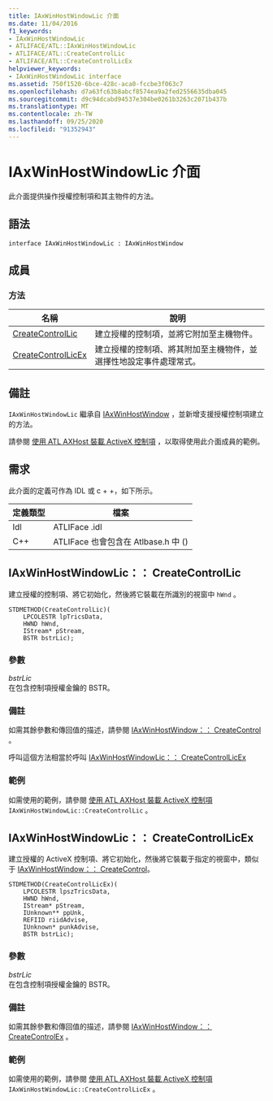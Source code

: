 ```yaml
---
title: IAxWinHostWindowLic 介面
ms.date: 11/04/2016
f1_keywords:
- IAxWinHostWindowLic
- ATLIFACE/ATL::IAxWinHostWindowLic
- ATLIFACE/ATL::CreateControlLic
- ATLIFACE/ATL::CreateControlLicEx
helpviewer_keywords:
- IAxWinHostWindowLic interface
ms.assetid: 750f1520-6bce-428c-aca0-fccbe3f063c7
ms.openlocfilehash: d7a63fc63b8abcf8574ea9a2fed2556635dba045
ms.sourcegitcommit: d9c94dcabd94537e304be0261b3263c2071b437b
ms.translationtype: MT
ms.contentlocale: zh-TW
ms.lasthandoff: 09/25/2020
ms.locfileid: "91352943"
---
```

# <a name="iaxwinhostwindowlic-interface"></a>IAxWinHostWindowLic 介面

此介面提供操作授權控制項和其主物件的方法。

## <a name="syntax"></a>語法

```
interface IAxWinHostWindowLic : IAxWinHostWindow
```

## <a name="members"></a>成員

### <a name="methods"></a>方法

|名稱|說明|
|-|-|
|[CreateControlLic](#createcontrollic)|建立授權的控制項，並將它附加至主機物件。|
|[CreateControlLicEx](#createcontrollicex)|建立授權的控制項、將其附加至主機物件，並選擇性地設定事件處理常式。|

## <a name="remarks"></a>備註

`IAxWinHostWindowLic` 繼承自 [IAxWinHostWindow](../../atl/reference/iaxwinhostwindow-interface.md) ，並新增支援授權控制項建立的方法。

請參閱 [使用 ATL AXHost 裝載 ActiveX 控制項](../../atl/atl-control-containment-faq.md#hosting-activex-controls-using-atl-axhost) ，以取得使用此介面成員的範例。

## <a name="requirements"></a>需求

此介面的定義可作為 IDL 或 c + +，如下所示。

|定義類型|檔案|
|---------------------|----------|
|Idl|ATLIFace .idl|
|C++|ATLIFace 也會包含在 Atlbase.h 中 () |

## <a name="iaxwinhostwindowliccreatecontrollic"></a><a name="createcontrollic"></a> IAxWinHostWindowLic：： CreateControlLic

建立授權的控制項、將它初始化，然後將它裝載在所識別的視窗中 `hWnd` 。

```
STDMETHOD(CreateControlLic)(
    LPCOLESTR lpTricsData,
    HWND hWnd,
    IStream* pStream,
    BSTR bstrLic);
```

### <a name="parameters"></a>參數

*bstrLic*<br/>
在包含控制項授權金鑰的 BSTR。

### <a name="remarks"></a>備註

如需其餘參數和傳回值的描述，請參閱 [IAxWinHostWindow：： CreateControl](../../atl/reference/iaxwinhostwindow-interface.md#createcontrol) 。

呼叫這個方法相當於呼叫 [IAxWinHostWindowLic：： CreateControlLicEx](#createcontrollicex)

### <a name="example"></a>範例

如需使用的範例，請參閱 [使用 ATL AXHost 裝載 ActiveX 控制項](../../atl/atl-control-containment-faq.md#hosting-activex-controls-using-atl-axhost) `IAxWinHostWindowLic::CreateControlLic` 。

## <a name="iaxwinhostwindowliccreatecontrollicex"></a><a name="createcontrollicex"></a> IAxWinHostWindowLic：： CreateControlLicEx

建立授權的 ActiveX 控制項、將它初始化，然後將它裝載于指定的視窗中，類似于 [IAxWinHostWindow：： CreateControl](../../atl/reference/iaxwinhostwindow-interface.md#createcontrol)。

```
STDMETHOD(CreateControlLicEx)(
    LPCOLESTR lpszTricsData,
    HWND hWnd,
    IStream* pStream,
    IUnknown** ppUnk,
    REFIID riidAdvise,
    IUnknown* punkAdvise,
    BSTR bstrLic);
```

### <a name="parameters"></a>參數

*bstrLic*<br/>
在包含控制項授權金鑰的 BSTR。

### <a name="remarks"></a>備註

如需其餘參數和傳回值的描述，請參閱 [IAxWinHostWindow：： CreateControlEx](../../atl/reference/iaxwinhostwindow-interface.md#createcontrolex) 。

### <a name="example"></a>範例

如需使用的範例，請參閱 [使用 ATL AXHost 裝載 ActiveX 控制項](../../atl/atl-control-containment-faq.md#hosting-activex-controls-using-atl-axhost) `IAxWinHostWindowLic::CreateControlLicEx` 。
